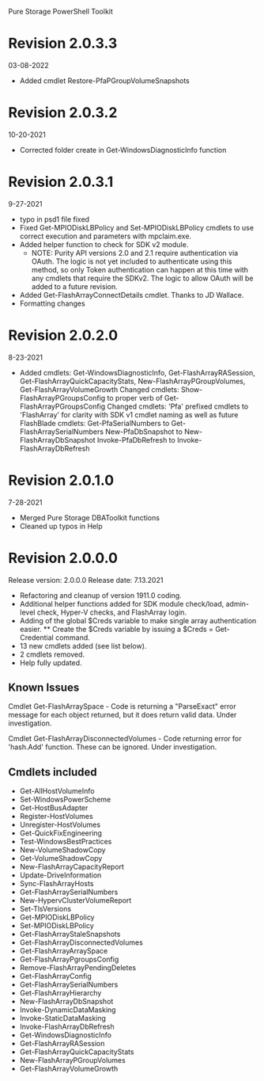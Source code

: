 Pure Storage PowerShell Toolkit

# Revision 2.0.3.3

03-08-2022

- Added cmdlet Restore-PfaPGroupVolumeSnapshots

# Revision 2.0.3.2

10-20-2021

- Corrected folder create in Get-WindowsDiagnosticInfo function

# Revision 2.0.3.1

9-27-2021

- typo in psd1 file fixed
- Fixed Get-MPIODiskLBPolicy and Set-MPIODiskLBPolicy cmdlets to use correct execution and parameters with mpclaim.exe.
- Added helper function to check for SDK v2 module.
  - NOTE: Purity API versions 2.0 and 2.1 require authentication via OAuth. The logic is not yet included to authenticate
    using this method, so only Token authentication can happen at this time with any cmdlets that require the SDKv2.
    The logic to allow OAuth will be added to a future revision.
- Added Get-FlashArrayConnectDetails cmdlet. Thanks to JD Wallace.
- Formatting changes

# Revision 2.0.2.0

8-23-2021

- Added cmdlets:
  Get-WindowsDiagnosticInfo, Get-FlashArrayRASession, Get-FlashArrayQuickCapacityStats, New-FlashArrayPGroupVolumes, Get-FlashArrayVolumeGrowth
  Changed cmdlets: Show-FlashArrayPGroupsConfig to proper verb of Get-FlashArrayPGroupsConfig
  Changed cmdlets: 'Pfa' prefixed cmdlets to 'FlashArray' for clarity with SDK v1 cmdlet naming as well as future FlashBlade cmdlets:
  Get-PfaSerialNumbers to Get-FlashArraySerialNumbers
  New-PfaDbSnapshot to New-FlashArrayDbSnapshot
  Invoke-PfaDbRefresh to Invoke-FlashArrayDbRefresh

# Revision 2.0.1.0

7-28-2021

- Merged Pure Storage DBAToolkit functions
- Cleaned up typos in Help

# Revision 2.0.0.0

Release version: 2.0.0.0
Release date: 7.13.2021

- Refactoring and cleanup of version 1911.0 coding.
- Additional helper functions added for SDK module check/load, admin-level check, Hyper-V checks, and FlashArray login.
- Adding of the global $Creds variable to make single array authentication easier.
  \*\* Create the $Creds variable by issuing a $Creds = Get-Credential command.
- 13 new cmdlets added (see list below).
- 2 cmdlets removed.
- Help fully updated.

## Known Issues

Cmdlet Get-FlashArraySpace - Code is returning a "ParseExact" error message for each object returned, but it does return valid data. Under investigation.

Cmdlet Get-FlashArrayDisconnectedVolumes - Code returning error for 'hash.Add' function. These can be ignored. Under investigation.

## Cmdlets included

- Get-AllHostVolumeInfo
- Set-WindowsPowerScheme
- Get-HostBusAdapter
- Register-HostVolumes
- Unregister-HostVolumes
- Get-QuickFixEngineering
- Test-WindowsBestPractices
- New-VolumeShadowCopy
- Get-VolumeShadowCopy
- New-FlashArrayCapacityReport
- Update-DriveInformation
- Sync-FlashArrayHosts
- Get-FlashArraySerialNumbers
- New-HypervClusterVolumeReport
- Set-TlsVersions
- Get-MPIODiskLBPolicy
- Set-MPIODiskLBPolicy
- Get-FlashArrayStaleSnapshots
- Get-FlashArrayDisconnectedVolumes
- Get-FlashArrayArraySpace
- Get-FlashArrayPgroupsConfig
- Remove-FlashArrayPendingDeletes
- Get-FlashArrayConfig
- Get-FlashArraySerialNumbers
- Get-FlashArrayHierarchy
- New-FlashArrayDbSnapshot
- Invoke-DynamicDataMasking
- Invoke-StaticDataMasking
- Invoke-FlashArrayDbRefresh
- Get-WindowsDiagnosticInfo
- Get-FlashArrayRASession
- Get-FlashArrayQuickCapacityStats
- New-FlashArrayPGroupVolumes
- Get-FlashArrayVolumeGrowth
